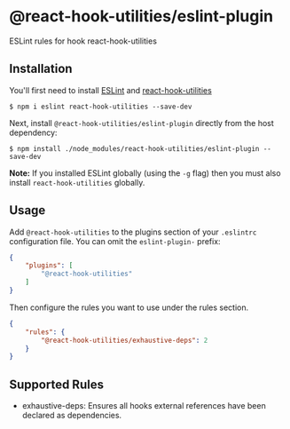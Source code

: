 # @react-hook-utilities/eslint-plugin

ESLint rules for hook react-hook-utilities

## Installation

You'll first need to install [ESLint](http://eslint.org) and [react-hook-utilities](https://www.npmjs.com/package/react-hook-utilities)

```
$ npm i eslint react-hook-utilities --save-dev
```

Next, install `@react-hook-utilities/eslint-plugin` directly from the host dependency:

```
$ npm install ./node_modules/react-hook-utilities/eslint-plugin --save-dev
```

**Note:** If you installed ESLint globally (using the `-g` flag) then you must also install `react-hook-utilities` globally.

## Usage

Add `@react-hook-utilities` to the plugins section of your `.eslintrc` configuration file. You can omit the `eslint-plugin-` prefix:

```json
{
    "plugins": [
        "@react-hook-utilities"
    ]
}
```


Then configure the rules you want to use under the rules section.

```json
{
    "rules": {
        "@react-hook-utilities/exhaustive-deps": 2
    }
}
```

## Supported Rules

* exhaustive-deps: Ensures all hooks external references have been declared as dependencies.





